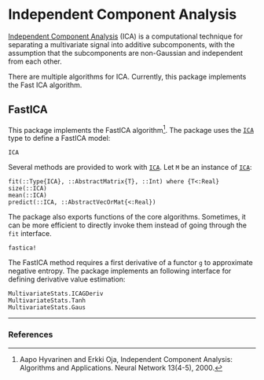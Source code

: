 # Independent Component Analysis

[Independent Component Analysis](http://en.wikipedia.org/wiki/Independent_component_analysis) (ICA) is
a computational technique for separating a multivariate signal into additive subcomponents,
with the assumption that the subcomponents are non-Gaussian and independent from each other.

There are multiple algorithms for ICA. Currently, this package implements the Fast ICA algorithm.

## FastICA

This package implements the FastICA algorithm[^1]. The package uses the [`ICA`](@ref) type to define a FastICA model:

```@docs
ICA
```

Several methods are provided to work with [`ICA`](@ref). Let ``M`` be an instance of [`ICA`](@ref):

```@docs
fit(::Type{ICA}, ::AbstractMatrix{T}, ::Int) where {T<:Real}
size(::ICA)
mean(::ICA)
predict(::ICA, ::AbstractVecOrMat{<:Real})
```

The package also exports functions of the core algorithms. Sometimes, it can be more
efficient to directly invoke them instead of going through the `fit` interface.

```@docs
fastica!
```

The FastICA method requires a first derivative of a functor ``g`` to approximate negative entropy.
The package implements an following interface for defining derivative value estimation:

```@docs
MultivariateStats.ICAGDeriv
MultivariateStats.Tanh
MultivariateStats.Gaus
```

---

### References

[^1]: Aapo Hyvarinen and Erkki Oja, Independent Component Analysis: Algorithms and Applications. Neural Network 13(4-5), 2000.
